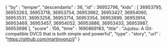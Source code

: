{
  "by" : "lemper",
  "descendants" : 36,
  "id" : 36952796,
  "kids" : [ 36953795, 36953263, 36953718, 36953754, 36953962, 36953427, 36954060, 36953531, 36953258, 36953714, 36953354, 36953899, 36953914, 36953469, 36953457, 36954052, 36953886, 36953433, 36953987, 36953698 ],
  "score" : 156,
  "time" : 1690869183,
  "title" : "Jujutsu: A Git-compatible DVCS that is both simple and powerful",
  "type" : "story",
  "url" : "https://github.com/martinvonz/jj"
}
